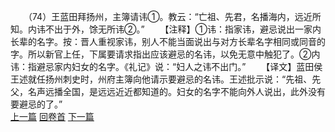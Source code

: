 　　（74）王蓝田拜扬州，主簿请讳①。教云：“亡祖、先君，名播海内，远近所知。内讳不出于外，馀无所讳②。”
　　【注释】①讳：指家讳，避忌说出一家内长辈的名字。按：晋人重视家讳，别人不能当面说出与对方长辈名字相同或同音的字。所以新官上任，下属要请求指出应该避忌的名讳，以免无意中触犯了。②内讳：指避忌家内妇女的名字。《礼记》说：“妇人之讳不出门。”
　　【译文】蓝田侯王述就任扬州刺史时，州府主簿向他请示要避忌的名讳。王述批示说：“先祖、先父，名声远播全国，是远远近近都知道的。妇女的名字不能向外人说出，此外没有要避忌的了。”
<br>[上一篇](08_073) [回卷首](08_000) [下一篇](08_075)
